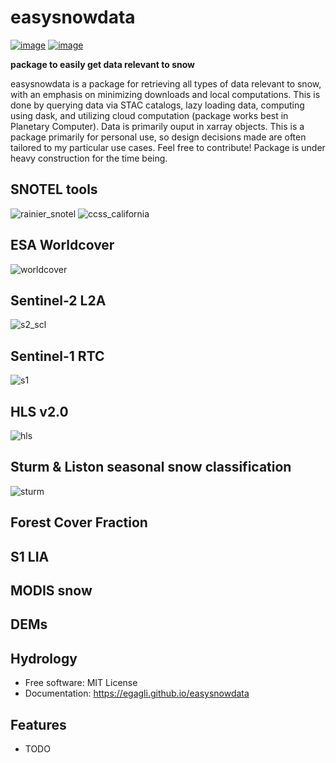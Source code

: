 # easysnowdata


[![image](https://img.shields.io/pypi/v/easysnowdata.svg)](https://pypi.python.org/pypi/easysnowdata)
[![image](https://img.shields.io/conda/vn/conda-forge/easysnowdata.svg)](https://anaconda.org/conda-forge/easysnowdata)


**package to easily get data relevant to snow**

easysnowdata is a package for retrieving all types of data relevant to snow, with an emphasis on minimizing downloads and local computations. This is done by querying data via STAC catalogs, lazy loading data,  computing using dask, and utilizing cloud computation (package works best in Planetary Computer). Data is primarily ouput in xarray objects. This is a package primarily for personal use, so design decisions made are often tailored to my particular use cases. Feel free to contribute! Package is under heavy construction for the time being.

## SNOTEL tools
![rainier_snotel](https://github.com/egagli/easysnowdata/assets/67975937/6f7b6494-ebf3-41ee-a1e1-a93e14b72e1f)
![ccss_california](https://github.com/egagli/easysnowdata/assets/67975937/d041d160-56df-49e0-ab86-b38a4bcf6bdc)
## ESA Worldcover
![worldcover](https://github.com/egagli/easysnowdata/assets/67975937/7a6bea85-e1dc-4818-bfbb-14a8eaa864ad)
## Sentinel-2 L2A
![s2_scl](https://github.com/egagli/easysnowdata/assets/67975937/c86aaccc-e60f-4475-a970-bfffa2b4c34c)
## Sentinel-1 RTC
![s1](https://github.com/egagli/easysnowdata/assets/67975937/78c0ed9f-3f86-42a3-9a05-877938932b4d)
## HLS v2.0
![hls](https://github.com/egagli/easysnowdata/assets/67975937/afa00f29-fd4d-4d44-a153-5e1a026a30ff)
## Sturm & Liston seasonal snow classification
![sturm](https://github.com/egagli/easysnowdata/assets/67975937/eb8b8eb1-93a8-4640-8c36-1f54f5ea3112)
## Forest Cover Fraction

## S1 LIA

## MODIS snow

## DEMs

## Hydrology


-   Free software: MIT License
-   Documentation: https://egagli.github.io/easysnowdata
    

## Features

-   TODO
